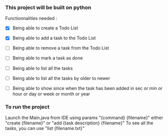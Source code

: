 ### This project will be built on python

Functionnalities needed :
- [X] Being able to create a Todo List
- [X] Being able to add a task to the Todo List
- [ ] Being able to remove a task from the Todo List
- [ ] Being able to mark a task as done
- [ ] Being able to list all the tasks
- [ ] Being able to list all the tasks by older to newer
- [ ] Being able to show since when the task has been added in sec or min or hour or day or week or month or year


### To run the project
Launch the Main.java from IDE using params "{command} {filename}"
either "create {filename}" or "add {task description} {filename}"
To see all the tasks, you can use "list {filename.txt}"
